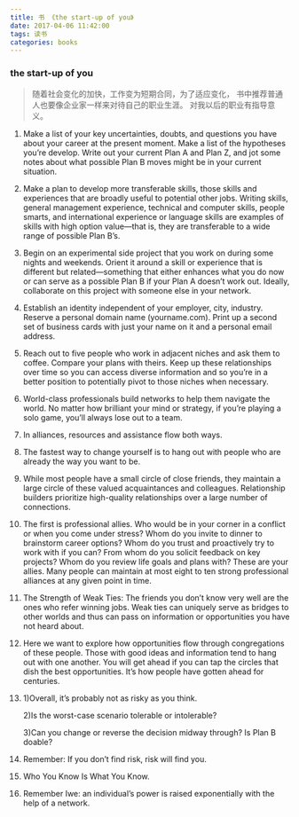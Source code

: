 ```yaml
---
title: 书 《the start-up of you》
date: 2017-04-06 11:42:00
tags: 读书
categories: books
---
```


### the start-up of you

> 随着社会变化的加快，工作变为短期合同，为了适应变化，
> 书中推荐普通人也要像企业家一样来对待自己的职业生涯。
> 对我以后的职业有指导意义。

1. Make a list of your key uncertainties, doubts, and questions you have about your career at the present moment. Make a list of the hypotheses you’re develop. Write out your current Plan A and Plan Z, and jot some notes about what possible Plan B moves might be in your current situation. 
    
2. Make a plan to develop more transferable skills, those skills and experiences that are broadly useful to potential other jobs. Writing skills, general management experience, technical and computer skills, people smarts, and international experience or language skills are examples of skills with high option value—that is, they are transferable to a wide range of possible Plan B’s. 

3. Begin on an experimental side project that you work on during some nights and weekends. Orient it around a skill or experience that is different but related—something that either enhances what you do now or can serve as a possible Plan B if your Plan A doesn’t work out. Ideally, collaborate on this project with someone else in your network.

4. Establish an identity independent of your employer, city, industry. Reserve a personal domain name (yourname.com). Print up a second set of business cards with just your name on it and a personal email address.

5. Reach out to five people who work in adjacent niches and ask them to coffee. Compare your plans with theirs. Keep up these relationships over time so you can access diverse information and so you’re in a better position to potentially pivot to those niches when necessary.
 
6. World-class professionals build networks to help them navigate the world. No matter how brilliant your mind or strategy, if you’re playing a solo game, you’ll always lose out to a team.
 
7. In alliances, resources and assistance flow both ways.
 
8. The fastest way to change yourself is to hang out with people who are already the way you want to be.
 
9. While most people have a small circle of close friends, they maintain a large circle of these valued acquaintances and colleagues. Relationship builders prioritize high-quality relationships over a large number of connections.

10. The first is professional allies. Who would be in your corner in a conflict or when you come under stress? Whom do you invite to dinner to brainstorm career options? Whom do you trust and proactively try to work with if you can? From whom do you solicit feedback on key projects? Whom do you review life goals and plans with? These are your allies. Many people can maintain at most eight to ten strong professional alliances at any given point in time.
 
12. The Strength of Weak Ties: The friends you don’t know very well are the ones who refer winning jobs. Weak ties can uniquely serve as bridges to other worlds and thus can pass on information or opportunities you have not heard about.
 
13. Here we want to explore how opportunities flow through congregations of these people. Those with good ideas and information tend to hang out with one another. You will get ahead if you can tap the circles that dish the best opportunities. It’s how people have gotten ahead for centuries.

14. 1)Overall, it’s probably not as risky as you think.
 
    2)Is the worst-case scenario tolerable or intolerable?
 
    3)Can you change or reverse the decision midway through? Is Plan B doable?
 
15. Remember: If you don’t find risk, risk will find you.
 
16. Who You Know Is What You Know.
 
17.  Remember Iwe: an individual’s power is raised exponentially with the help of a network. 

